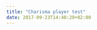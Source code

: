 ```yaml
---
title: "Charisma player test"
date: 2017-09-23T14:40:29+02:00
---
```

<div id="scene-elements"></div>
<div id="master-video-player"><div class="master-controls video-controls"><div class="close"></div></div></div>
<!-- <div id="grid-wrapper"></div> -->

<script src="/episode-test-2/episode-2-data.js"></script>
<script src="/js/animation.js"></script>
<script src="/js/grid.js"></script>
<script src="/js/js.js"></script>